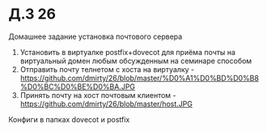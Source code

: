 # Д.З 26
Домашнее задание
установка почтового сервера
1. Установить в виртуалке postfix+dovecot для приёма почты на виртуальный домен любым обсужденным на семинаре способом
2. Отправить почту телнетом с хоста на виртуалку - https://github.com/dmirty/26/blob/master/%D0%A1%D0%BD%D0%B8%D0%BC%D0%BE%D0%BA.JPG
3. Принять почту на хост почтовым клиентом - https://github.com/dmirty/26/blob/master/host.JPG

Конфиги в папках dovecot и postfix
